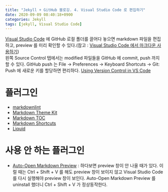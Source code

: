```yaml
---
title: "Jekyll + GitHub 블로깅. 4. Visual Studio Code 로 편집하기"
date: 2020-09-09 08:40:18+0900
categories: Jekyll
tags: [jekyll, Visual Studio Code]
---
```

[Visual Studio Code](https://code.visualstudio.com) 에 GitHub 로컬 폴더를 끌어다 놓으면 markdown 파일을 편집하고, preview 를 미리 확인할 수 있다.(참고 : [Visual Studio Code 에서 마크다운 사용하기](https://blog.weirdx.io/post/28723))  
왼쪽 Source Control 탭에서는 modified 파일들을 GitHub 에 commit, push 까지 할 수 있다. GitHub push 는 File -> Preferences -> Keyboard Shortcuts -> Git: Push 에 새로운 키를 할당하면 편리하다. [Using Version Control in VS Code](https://code.visualstudio.com/docs/editor/versioncontrol)   

# 플러그인
* [markdownlint](https://marketplace.visualstudio.com/items?itemName=DavidAnson.vscode-markdownlint)
* [Markdown Theme Kit](https://marketplace.visualstudio.com/items?itemName=ms-vscode.Theme-MarkdownKit)
* [Markdown TOC](https://marketplace.visualstudio.com/items?itemName=AlanWalk.markdown-toc)
* [Markdown Shortcuts](https://marketplace.visualstudio.com/items?itemName=mdickin.markdown-shortcuts)
 * [Liquid](https://marketplace.visualstudio.com/items?itemName=sissel.shopify-liquid)

 # 사용 안 하는 플러그인
 * [Auto-Open Markdown Preview](https://code.visualstudio.com/docs/languages/markdown) : 하다보면 preview 창이 안 나올 때가 있다. 이럴 때는 Ctrl + Shift + V 를 해도 preview 창이 보이지 않고 Visual Studio Code 를 다시 실행해야 preview 창이 보인다. Auto-Open Markdown Preview 를 uninstall 했더니 Ctrl + Shift + V 가 정상동작한다.